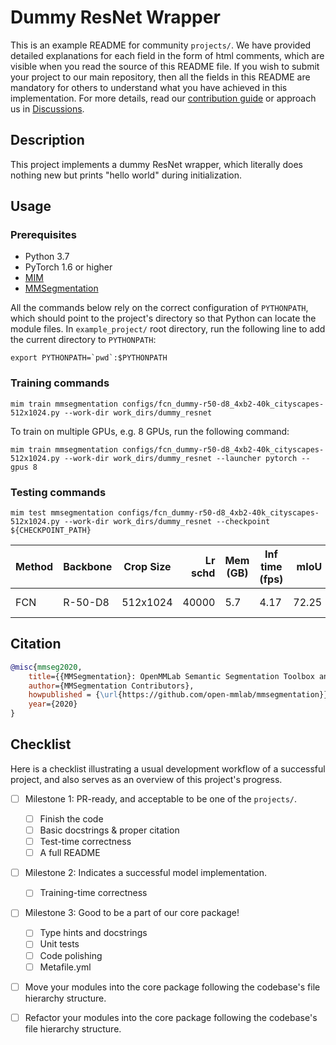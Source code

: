 # Dummy ResNet Wrapper

This is an example README for community `projects/`. We have provided detailed explanations for each field in the form of html comments, which are visible when you read the source of this README file. If you wish to submit your project to our main repository, then all the fields in this README are mandatory for others to understand what you have achieved in this implementation. For more details, read our [contribution guide](https://github.com/open-mmlab/mmsegmentation/blob/dev-1.x/.github/CONTRIBUTING.md) or approach us in [Discussions](https://github.com/open-mmlab/mmsegmentation/discussions).

## Description

<!-- Share any information you would like others to know. For example:

Author: @xxx.

This is an implementation of \[XXX\]. -->

This project implements a dummy ResNet wrapper, which literally does nothing new but prints "hello world" during initialization.

## Usage

<!-- For a typical model, this section should contain the commands for training and testing. You are also suggested to dump your environment specification to env.yml by `conda env export > env.yml`. -->

### Prerequisites

- Python 3.7
- PyTorch 1.6 or higher
- [MIM](https://github.com/open-mmlab/mim)
- [MMSegmentation](https://github.com/open-mmlab/mmsegmentation)

All the commands below rely on the correct configuration of `PYTHONPATH`, which should point to the project's directory so that Python can locate the module files. In `example_project/` root directory, run the following line to add the current directory to `PYTHONPATH`:

```shell
export PYTHONPATH=`pwd`:$PYTHONPATH
```

### Training commands

```shell
mim train mmsegmentation configs/fcn_dummy-r50-d8_4xb2-40k_cityscapes-512x1024.py --work-dir work_dirs/dummy_resnet
```

To train on multiple GPUs, e.g. 8 GPUs, run the following command:

```shell
mim train mmsegmentation configs/fcn_dummy-r50-d8_4xb2-40k_cityscapes-512x1024.py --work-dir work_dirs/dummy_resnet --launcher pytorch --gpus 8
```

### Testing commands

```shell
mim test mmsegmentation configs/fcn_dummy-r50-d8_4xb2-40k_cityscapes-512x1024.py --work-dir work_dirs/dummy_resnet --checkpoint ${CHECKPOINT_PATH}
```

<!-- List the results as usually done in other model's README. [Example](https://github.com/open-mmlab/mmsegmentation/tree/dev-1.x/configs/fcn#results-and-models)

You should claim whether this is based on the pre-trained weights, which are converted from the official release; or it's a reproduced result obtained from retraining the model in this project. -->

| Method | Backbone | Crop Size | Lr schd | Mem (GB) | Inf time (fps) |  mIoU | mIoU(ms+flip) | config                                                             | download                                                                                                                                                                                                                                                                                                                           |
| ------ | -------- | --------- | ------: | -------- | -------------- | ----: | ------------: | ------------------------------------------------------------------ | ---------------------------------------------------------------------------------------------------------------------------------------------------------------------------------------------------------------------------------------------------------------------------------------------------------------------------------- |
| FCN    | R-50-D8  | 512x1024  |   40000 | 5.7      | 4.17           | 72.25 |         73.36 | [config](configs/fcn_dummy-r50-d8_4xb2-40k_cityscapes-512x1024.py) | [model](https://download.openmmlab.com/mmsegmentation/v0.5/fcn/fcn_r50-d8_512x1024_40k_cityscapes/fcn_r50-d8_512x1024_40k_cityscapes_20200604_192608-efe53f0d.pth) \| [log](https://download.openmmlab.com/mmsegmentation/v0.5/fcn/fcn_r50-d8_512x1024_40k_cityscapes/fcn_r50-d8_512x1024_40k_cityscapes_20200604_192608.log.json) |

## Citation

<!-- You may remove this section if not applicable. -->

```bibtex
@misc{mmseg2020,
    title={{MMSegmentation}: OpenMMLab Semantic Segmentation Toolbox and Benchmark},
    author={MMSegmentation Contributors},
    howpublished = {\url{https://github.com/open-mmlab/mmsegmentation}},
    year={2020}
}
```

## Checklist

Here is a checklist illustrating a usual development workflow of a successful project, and also serves as an overview of this project's progress.

<!-- The PIC (person in charge) or contributors of this project should check all the items that they believe have been finished, which will further be verified by codebase maintainers via a PR.

OpenMMLab's maintainer will review the code to ensure the project's quality. Reaching the first milestone means that this project suffices the minimum requirement of being merged into 'projects/'. But this project is only eligible to become a part of the core package upon attaining the last milestone.

Note that keeping this section up-to-date is crucial not only for this project's developers but the entire community, since there might be some other contributors joining this project and deciding their starting point from this list. It also helps maintainers accurately estimate time and effort on further code polishing, if needed.

A project does not necessarily have to be finished in a single PR, but it's essential for the project to at least reach the first milestone in its very first PR. -->

- [ ] Milestone 1: PR-ready, and acceptable to be one of the `projects/`.

  - [ ] Finish the code

  <!-- The code's design shall follow existing interfaces and convention. For example, each model component should be registered into `mmseg.registry.MODELS` and configurable via a config file. -->

  - [ ] Basic docstrings & proper citation

  <!-- Each major object should contain a docstring, describing its functionality and arguments. If you have adapted the code from other open-source projects, don't forget to cite the source project in docstring and make sure your behavior is not against its license. Typically, we do not accept any code snippet under GPL license. [A Short Guide to Open Source Licenses](https://medium.com/nationwide-technology/a-short-guide-to-open-source-licenses-cf5b1c329edd) -->

  - [ ] Test-time correctness

  <!-- If you are reproducing the result from a paper, make sure your model's inference-time performance matches that in the original paper. The weights usually could be obtained by simply renaming the keys in the official pre-trained weights. This test could be skipped though, if you are able to prove the training-time correctness and check the second milestone. -->

  - [ ] A full README

  <!-- As this template does. -->

- [ ] Milestone 2: Indicates a successful model implementation.

  - [ ] Training-time correctness

  <!-- If you are reproducing the result from a paper, checking this item means that you should have trained your model from scratch based on the original paper's specification and verified that the final result matches the report within a minor error range. -->

- [ ] Milestone 3: Good to be a part of our core package!

  - [ ] Type hints and docstrings

  <!-- Ideally *all* the methods should have [type hints](https://www.pythontutorial.net/python-basics/python-type-hints/) and [docstrings](https://google.github.io/styleguide/pyguide.html#381-docstrings). [Example](https://github.com/open-mmlab/mmsegmentation/blob/dev-1.x/mmseg/utils/io.py#L9) -->

  - [ ] Unit tests

  <!-- Unit tests for each module are required. [Example](https://github.com/open-mmlab/mmsegmentation/blob/dev-1.x/tests/test_utils/test_io.py#L14) -->

  - [ ] Code polishing

  <!-- Refactor your code according to reviewer's comment. -->

  - [ ] Metafile.yml

  <!-- It will be parsed by MIM and Inferencer. [Example](https://github.com/open-mmlab/mmsegmentation/blob/dev-1.x/configs/fcn/fcn.yml) -->

- [ ] Move your modules into the core package following the codebase's file hierarchy structure.

  <!-- In particular, you may have to refactor this README into a standard one. [Example](https://github.com/open-mmlab/mmsegmentation/blob/dev-1.x/configs/fcn/README.md) -->

- [ ] Refactor your modules into the core package following the codebase's file hierarchy structure.
